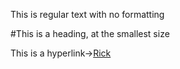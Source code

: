 This is regular text with no formatting

#This is a heading, at the smallest size

This is a hyperlink->[Rick](https://www.youtube.com/watch?v=dQw4w9WgXcQ)